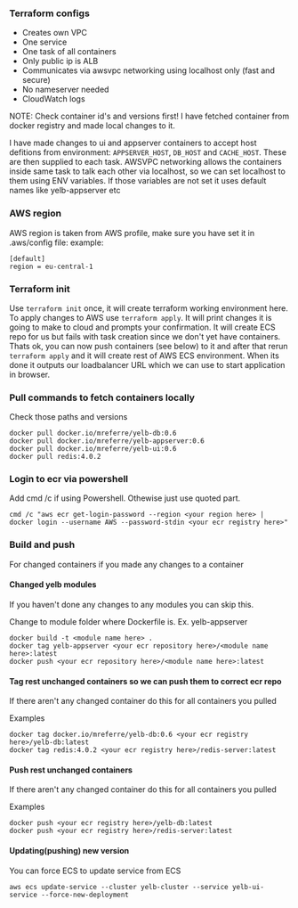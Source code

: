 ### Terraform configs

- Creates own VPC
- One service
- One task of all containers
- Only public ip is ALB
- Communicates via awsvpc networking using localhost only (fast and secure)
- No nameserver needed
- CloudWatch logs

NOTE: Check container id's and versions first!
I have fetched container from docker registry and made local changes to it.

I have made changes to ui and appserver containers to accept host defitions from environment:
`APPSERVER_HOST`, `DB_HOST` and `CACHE_HOST`. These are then supplied to each task.
AWSVPC networking allows the containers inside same task to talk each other via localhost, so
we can set localhost to them using ENV variables. If those variables are not set it uses default names like yelb-appserver etc

### AWS region

AWS region is taken from AWS profile, make sure you have set it in .aws/config file:
example:

```
[default]
region = eu-central-1
```

### Terraform init

Use `terraform init` once, it will create terraform working environment here.
To apply changes to AWS use `terraform apply`. It will print changes it is going to make to cloud and prompts your confirmation.
It will create ECS repo for us but fails with task creation since we don't yet have containers.
Thats ok, you can now push containers (see below) to it and after that rerun `terraform apply` and
it will create rest of AWS ECS environment.
When its done it outputs our loadbalancer URL which we can use to start application in browser.

### Pull commands to fetch containers locally

Check those paths and versions

```
docker pull docker.io/mreferre/yelb-db:0.6
docker pull docker.io/mreferre/yelb-appserver:0.6
docker pull docker.io/mreferre/yelb-ui:0.6
docker pull redis:4.0.2
```

### Login to ecr via powershell

Add cmd /c if using Powershell. Othewise just use quoted part.

```
cmd /c "aws ecr get-login-password --region <your region here> | docker login --username AWS --password-stdin <your ecr registry here>"
```

### Build and push

For changed containers if you made any changes to a container

#### Changed yelb modules

If you haven't done any changes to any modules you can skip this.

Change to module folder where Dockerfile is. Ex. yelb-appserver

```
docker build -t <module name here> .
docker tag yelb-appserver <your ecr repository here>/<module name here>:latest
docker push <your ecr repository here>/<module name here>:latest
```

#### Tag rest unchanged containers so we can push them to correct ecr repo

If there aren't any changed container do this for all containers you pulled

Examples

```
docker tag docker.io/mreferre/yelb-db:0.6 <your ecr registry here>/yelb-db:latest
docker tag redis:4.0.2 <your ecr registry here>/redis-server:latest
```

#### Push rest unchanged containers

If there aren't any changed container do this for all containers you pulled

Examples

```
docker push <your ecr registry here>/yelb-db:latest
docker push <your ecr registry here>/redis-server:latest
```

#### Updating(pushing) new version

You can force ECS to update service from ECS

```
aws ecs update-service --cluster yelb-cluster --service yelb-ui-service --force-new-deployment
```
